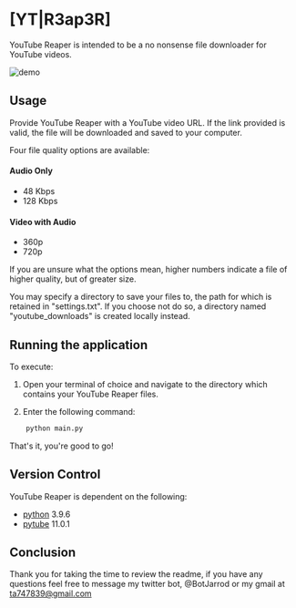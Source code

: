 # \[YT|R3ap3R\]
YouTube Reaper is intended to be a no nonsense file downloader for YouTube videos.

![demo](https://user-images.githubusercontent.com/87616660/139683049-bbab87f8-05ec-44fa-a643-3bfbd3247f70.gif)

## Usage
Provide YouTube Reaper with a YouTube video URL. If the link provided is valid, the file will be downloaded and saved to your computer.

Four file quality options are available:

#### Audio Only
- 48 Kbps
- 128 Kbps

#### Video with Audio
- 360p
- 720p

If you are unsure what the options mean, higher numbers indicate a file of higher quality, but of greater size. 

You may specify a directory to save your files to, the path for which is retained in "settings.txt". If you choose not do so, a directory named "youtube_downloads" is created locally instead.

## Running the application
To execute: 

1. Open your terminal of choice and navigate to the directory which contains your YouTube Reaper files.

2. Enter the following command:

```Bash
    python main.py
```

That's it, you're good to go!

## Version Control
YouTube Reaper is dependent on the following:

- [python](https://docs.python.org/3/) 3.9.6
- [pytube](https://pytube.io/en/latest/user/install.html) 11.0.1

## Conclusion
Thank you for taking the time to review the readme, if you have any questions feel free to message my twitter bot, @BotJarrod or my gmail at ta747839@gmail.com
